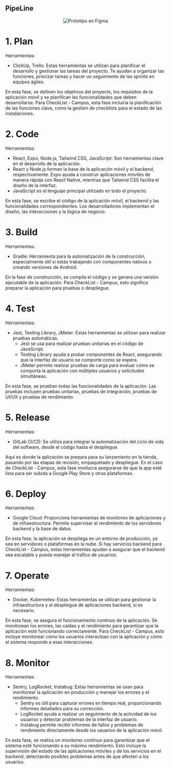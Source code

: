 <h2>PipeLine</h2>

<p align="center">
  <img src="https://github.com/user-attachments/assets/a3ff6d12-3b77-4fe3-8c8d-2e4f84051e59" alt="Prototipo en Figma">
</p>


# 1. Plan

Herramientas:
- ClickUp, Trello: Estas herramientas se utilizan para planificar el desarrollo y gestionar las tareas del proyecto. Te ayudan a organizar las funciones, priorizar tareas y hacer un seguimiento de las sprints en equipos ágiles.

En esta fase, se definen los objetivos del proyecto, los requisitos de la aplicación móvil y se planifican las funcionalidades que deben desarrollarse. Para CheckList - Campus, esta fase incluiría la planificación de las funciones clave, como la gestión de checklists para el estado de las instalaciones.

# 2. Code

Herramientas:
- React, Expo, Node.js, Tailwind CSS, JavaScript: Son herramientas clave en el desarrollo de la aplicación.
- React y Node.js forman la base de la aplicación móvil y el backend, respectivamente. Expo ayuda a construir aplicaciones móviles de manera rápida con React Native, mientras que Tailwind CSS facilita el diseño de la interfaz.
- JavaScript es el lenguaje principal utilizado en todo el proyecto.

En esta fase, se escribe el código de la aplicación móvil, el backend y las funcionalidades correspondientes. Los desarrolladores implementan el diseño, las interacciones y la lógica de negocio.

# 3. Build

Herramientas:
- Gradle: Herramienta para la automatización de la construcción, especialmente útil si estás trabajando con componentes nativos o creando versiones de Android.

En la fase de construcción, se compila el código y se genera una versión ejecutable de la aplicación. Para CheckList - Campus, esto significa preparar la aplicación para pruebas o despliegue.

# 4. Test

Herramientas:
- Jest, Testing Library, JMeter: Estas herramientas se utilizan para realizar pruebas automáticas.
  - Jest se usa para realizar pruebas unitarias en el código de JavaScript.
  - Testing Library ayuda a probar componentes de React, asegurando que la interfaz de usuario se comporte como se espera.
  - JMeter permite realizar pruebas de carga para evaluar cómo se comporta la aplicación con múltiples usuarios y solicitudes simultáneas.

En esta fase, se prueban todas las funcionalidades de la aplicación. Las pruebas incluyen pruebas unitarias, pruebas de integración, pruebas de UI/UX y pruebas de rendimiento.

# 5. Release

Herramientas:
- GitLab CI/CD: Se utiliza para integrar la automatización del ciclo de vida del software, desde el código hasta el despliegue.

Aquí es donde la aplicación se prepara para su lanzamiento en la tienda, pasando por las etapas de revisión, empaquetado y despliegue. En el caso de CheckList - Campus, esta fase involucra asegurarse de que la app esté lista para ser subida a Google Play Store y otras plataformas.

# 6. Deploy

Herramientas:

- Google Cloud: Proporciona herramientas de monitoreo de aplicaciones y de infraestructura. Permite supervisar el rendimiento de los servidores backend y la base de datos.

En esta fase, la aplicación se despliega en un entorno de producción, ya sea en servidores o plataformas en la nube. Si hay servicios backend para CheckList - Campus, estas herramientas ayudan a asegurar que el backend sea escalable y pueda manejar el tráfico de usuarios.

# 7. Operate

Herramientas:

- Docker, Kubernetes: Estas herramientas se utilizan para gestionar la infraestructura y el despliegue de aplicaciones backend, si es necesario.

En esta fase, se asegura el funcionamiento continuo de la aplicación. Se monitorean los errores, las caídas y el rendimiento para garantizar que la aplicación esté funcionando correctamente. Para CheckList - Campus, esto incluye monitorear cómo los usuarios interactúan con la aplicación y cómo el sistema responde a esas interacciones.

# 8. Monitor

Herramientas:

- Sentry, LogRocket, Instabug: Estas herramientas se usan para monitorear la aplicación en producción y manejar los errores y el rendimiento.
  - Sentry es útil para capturar errores en tiempo real, proporcionando informes detallados para su corrección.
  - LogRocket ayuda a realizar un seguimiento de la actividad de los usuarios y detectar problemas de la interfaz de usuario.
  - Instabug permite recibir informes de fallos y problemas de rendimiento directamente desde los usuarios de la aplicación móvil.

En esta fase, se realiza un monitoreo continuo para garantizar que el sistema esté funcionando a su máximo rendimiento. Esto incluye la supervisión del estado de las aplicaciones móviles y de los servicios en el backend, detectando posibles problemas antes de que afecten a los usuarios.
